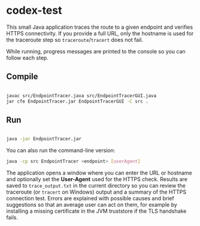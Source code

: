 # codex-test

This small Java application traces the route to a given endpoint and verifies HTTPS connectivity.
If you provide a full URL, only the hostname is used for the traceroute step so
`traceroute`/`tracert` does not fail.

While running, progress messages are printed to the console so you can follow
each step.

## Compile

```bash

javac src/EndpointTracer.java src/EndpointTracerGUI.java
jar cfe EndpointTracer.jar EndpointTracerGUI -C src .

```

## Run

```bash

java -jar EndpointTracer.jar
```

You can also run the command-line version:

```bash
java -cp src EndpointTracer <endpoint> [userAgent]
```

The application opens a window where you can enter the URL or hostname and optionally set the **User-Agent** used for the HTTPS check. Results are saved to `trace_output.txt` in the current directory so you can review the traceroute (or `tracert` on Windows) output and a summary of the HTTPS connection test.
Errors are explained with possible causes and brief suggestions so that an
average user can act on them, for example by installing a missing certificate in
the JVM truststore if the TLS handshake fails.

